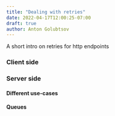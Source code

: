 ```yaml
---
title: "Dealing with retries"
date: 2022-04-17T12:00:25-07:00
draft: true
author: Anton Golubtsov
---
```


A short intro on retries for http endpoints

### Client side

### Server side

#### Different use-cases

#### Queues
